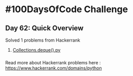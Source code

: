 # #100DaysOfCode Challenge
## Day 62: Quick Overview
Solved 1 problems from Hackerrank  
1. [Collections.deque().py](https://github.com/divyatejakotteti/100DaysOfCode/blob/master/Day%2062/Collections.deque().py)
### 
Read more about Hackerrank problems here : https://www.hackerrank.com/domains/python